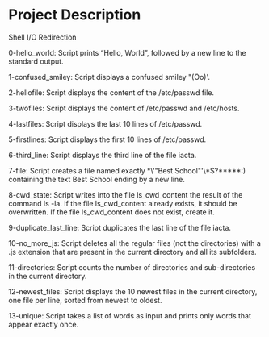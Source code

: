 # Project Description

Shell I/O Redirection

0-hello_world: Script prints “Hello, World”, followed by a new line to the standard output.

1-confused_smiley: Script displays a confused smiley "(Ôo)'.

2-hellofile: Script displays the content of the /etc/passwd file.

3-twofiles: Script displays the content of /etc/passwd and /etc/hosts.

4-lastfiles: Script displays the last 10 lines of /etc/passwd.

5-firstlines: Script displays the first 10 lines of /etc/passwd.

6-third_line: Script displays the third line of the file iacta.

7-file: Script creates a file named exactly \*\\'"Best School"\'\\*$\?\*\*\*\*\*:) containing the text Best School ending by a new line.

8-cwd_state: Script writes into the file ls_cwd_content the result of the command ls -la. If the file ls_cwd_content already exists, it should be overwritten. If the file ls_cwd_content does not exist, create it.

9-duplicate_last_line: Script duplicates the last line of the file iacta.

10-no_more_js: Script deletes all the regular files (not the directories) with a .js extension that are present in the current directory and all its subfolders.

11-directories: Script counts the number of directories and sub-directories in the current directory.

12-newest_files: Script displays the 10 newest files in the current directory, one file per line, sorted from newest to oldest.

13-unique: Script takes a list of words as input and prints only words that appear exactly once.

